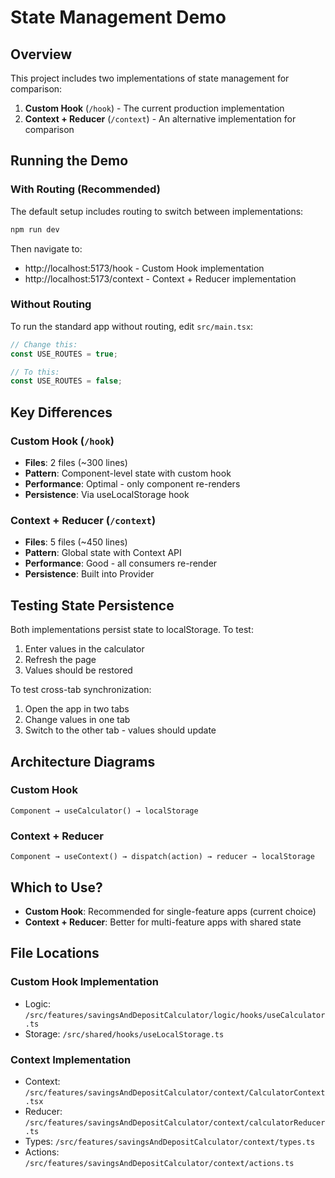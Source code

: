 # State Management Demo

## Overview

This project includes two implementations of state management for comparison:

1. **Custom Hook** (`/hook`) - The current production implementation
2. **Context + Reducer** (`/context`) - An alternative implementation for comparison

## Running the Demo

### With Routing (Recommended)

The default setup includes routing to switch between implementations:

```bash
npm run dev
```

Then navigate to:
- http://localhost:5173/hook - Custom Hook implementation
- http://localhost:5173/context - Context + Reducer implementation

### Without Routing

To run the standard app without routing, edit `src/main.tsx`:

```typescript
// Change this:
const USE_ROUTES = true;

// To this:
const USE_ROUTES = false;
```

## Key Differences

### Custom Hook (`/hook`)
- **Files**: 2 files (~300 lines)
- **Pattern**: Component-level state with custom hook
- **Performance**: Optimal - only component re-renders
- **Persistence**: Via useLocalStorage hook

### Context + Reducer (`/context`)
- **Files**: 5 files (~450 lines)
- **Pattern**: Global state with Context API
- **Performance**: Good - all consumers re-render
- **Persistence**: Built into Provider

## Testing State Persistence

Both implementations persist state to localStorage. To test:

1. Enter values in the calculator
2. Refresh the page
3. Values should be restored

To test cross-tab synchronization:
1. Open the app in two tabs
2. Change values in one tab
3. Switch to the other tab - values should update

## Architecture Diagrams

### Custom Hook
```
Component → useCalculator() → localStorage
```

### Context + Reducer
```
Component → useContext() → dispatch(action) → reducer → localStorage
```

## Which to Use?

- **Custom Hook**: Recommended for single-feature apps (current choice)
- **Context + Reducer**: Better for multi-feature apps with shared state

## File Locations

### Custom Hook Implementation
- Logic: `/src/features/savingsAndDepositCalculator/logic/hooks/useCalculator.ts`
- Storage: `/src/shared/hooks/useLocalStorage.ts`

### Context Implementation
- Context: `/src/features/savingsAndDepositCalculator/context/CalculatorContext.tsx`
- Reducer: `/src/features/savingsAndDepositCalculator/context/calculatorReducer.ts`
- Types: `/src/features/savingsAndDepositCalculator/context/types.ts`
- Actions: `/src/features/savingsAndDepositCalculator/context/actions.ts`